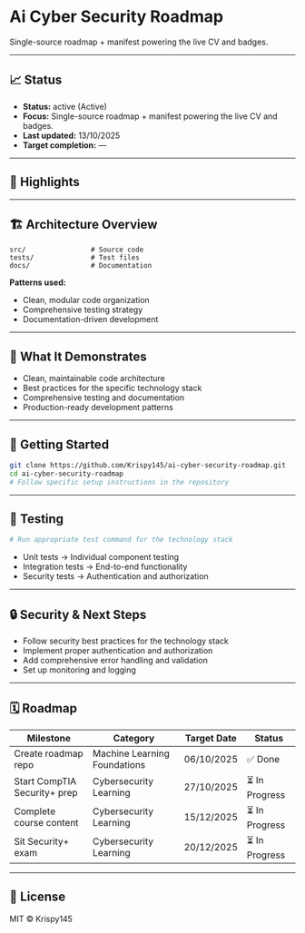 # Ai Cyber Security Roadmap

Single-source roadmap + manifest powering the live CV and badges.

---

## 📈 Status

- **Status:** active (Active)
- **Focus:** Single-source roadmap + manifest powering the live CV and badges.
- **Last updated:** 13/10/2025
- **Target completion:** —

---

## 🔑 Highlights



---

## 🏗 Architecture Overview

```
src/                # Source code
tests/              # Test files
docs/               # Documentation
```

**Patterns used:**

- Clean, modular code organization
- Comprehensive testing strategy
- Documentation-driven development

---

## 📱 What It Demonstrates

- Clean, maintainable code architecture
- Best practices for the specific technology stack
- Comprehensive testing and documentation
- Production-ready development patterns

---

## 🚀 Getting Started

```bash
git clone https://github.com/Krispy145/ai-cyber-security-roadmap.git
cd ai-cyber-security-roadmap
# Follow specific setup instructions in the repository
```

---

## 🧪 Testing

```bash
# Run appropriate test command for the technology stack
```

- Unit tests → Individual component testing
- Integration tests → End-to-end functionality
- Security tests → Authentication and authorization

---

## 🔒 Security & Next Steps

- Follow security best practices for the technology stack
- Implement proper authentication and authorization
- Add comprehensive error handling and validation
- Set up monitoring and logging

---

## 🗓 Roadmap

| Milestone                    | Category              | Target Date | Status     |
| ---------------------------- | --------------------- | ----------- | ---------- |
| Create roadmap repo | Machine Learning Foundations | 06/10/2025 | ✅ Done |
| Start CompTIA Security+ prep | Cybersecurity Learning | 27/10/2025 | ⏳ In Progress |
| Complete course content | Cybersecurity Learning | 15/12/2025 | ⏳ In Progress |
| Sit Security+ exam | Cybersecurity Learning | 20/12/2025 | ⏳ In Progress |


---

## 📄 License

MIT © Krispy145